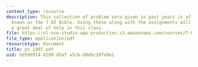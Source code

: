 ```yaml
---
content_type: resource
description: This collection of problem sets given in past years is affectionately
  known as the 7.03 Bible. Using these along with the assignments will give the student
  a great deal of help in this class.
file: https://ol-ocw-studio-app-production.s3.amazonaws.com/courses/7-03-genetics-fall-2004/5d5969140290d5afa5cbb0ebc20fa9e1_ps_1997.pdf
file_type: application/pdf
resourcetype: Document
title: ps_1997.pdf
uid: 5d596914-0290-d5af-a5cb-b0ebc20fa9e1
---
```

